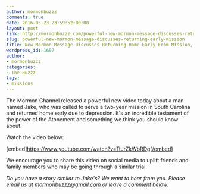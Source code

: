 ```yaml
---
author: mormonbuzzz
comments: true
date: 2016-05-23 23:59:52+00:00
layout: post
link: http://mormonbuzzz.com/powerful-new-mormon-message-discusses-returning-early-mission/
slug: powerful-new-mormon-message-discusses-returning-early-mission
title: New Mormon Message Discusses Returning Home Early From Mission, Depression
wordpress_id: 1697
author:
- mormonbuzzz
categories:
- The Buzzz
tags:
- missions
---
```


The Mormon Channel released a powerful new video today about a man named Jake, who was called to serve a two-year mission in South Carolina and returned home early due to depression. It's an incredible testament of the power of the Atonement and something we think you should know about.

Watch the video below:

[embed]https://www.youtube.com/watch?v=TtJrZkWbRDg[/embed]

We encourage you to share this video on social media to uplift friends and family members who may be going through a similar trial.

_Do you have a story similar to Jake's? We want to hear from you. Please email us at mormonbuzzz@gmail.com or leave a comment below._
